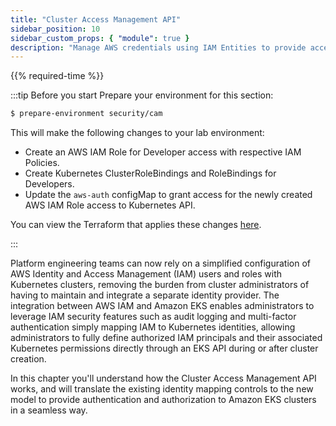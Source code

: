 ```yaml
---
title: "Cluster Access Management API"
sidebar_position: 10
sidebar_custom_props: { "module": true }
description: "Manage AWS credentials using IAM Entities to provide access to Amazon Elastic Kubernetes Service for users and groups."
---
```


{{% required-time %}}

:::tip Before you start
Prepare your environment for this section:

```bash timeout=300 wait=30
$ prepare-environment security/cam
```

This will make the following changes to your lab environment:

- Create an AWS IAM Role for Developer access with respective IAM Policies.
- Create Kubernetes ClusterRoleBindings and RoleBindings for Developers.
- Update the `aws-auth` configMap to grant access for the newly created AWS IAM Role access to Kubernetes API.

You can view the Terraform that applies these changes [here](https://github.com/VAR::MANIFESTS_OWNER/VAR::MANIFESTS_REPOSITORY/tree/VAR::MANIFESTS_REF/manifests/modules/security/cam/.workshop/terraform).

:::

Platform engineering teams can now rely on a simplified configuration of AWS Identity and Access Management (IAM) users and roles with Kubernetes clusters, removing the burden from cluster administrators of having to maintain and integrate a separate identity provider. The integration between AWS IAM and Amazon EKS enables administrators to leverage IAM security features such as audit logging and multi-factor authentication simply mapping IAM to Kubernetes identities, allowing administrators to fully define authorized IAM principals and their associated Kubernetes permissions directly through an EKS API during or after cluster creation.

In this chapter you'll understand how the Cluster Access Management API works, and will translate the existing identity mapping controls to the new model to provide authentication and authorization to Amazon EKS clusters in a seamless way.
